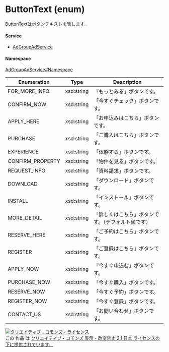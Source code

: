 

# ButtonText (enum)

ButtonTextはボタンテキストを表します。

#### Service

+ [AdGroupAdService](../../services/AdGroupAdService.md)

#### Namespace

[AdGroupAdService#Namespace](../../services/AdGroupAdService.md#namespace)

| Enumeration  |       Type       |          Description          |
| ------------ | ---------------- | ----------------------------- |
| FOR_MORE_INFO | xsd:string | 「もっとみる」ボタンです。 |
| CONFIRM_NOW | xsd:string | 「今すぐチェック」ボタンです。 |
| APPLY_HERE | xsd:string | 「お申込みはこちら」ボタンです。 |
| PURCHASE | xsd:string | 「ご購入はこちら」ボタンです。 |
| EXPERIENCE | xsd:string | 「体験する」ボタンです。 |
| CONFIRM_PROPERTY | xsd:string | 「物件を見る」ボタンです。 |
| REQUEST_INFO | xsd:string | 「資料請求」ボタンです。 |
| DOWNLOAD | xsd:string | 「ダウンロード」ボタンです。 |
| INSTALL | xsd:string | 「インストール」ボタンです。 |
| MORE_DETAIL | xsd:string | 「詳しくはこちら」ボタンです。（デフォルト値です） |
| RESERVE_HERE | xsd:string | 「ご予約はこちら」ボタンです。 |
| REGISTER | xsd:string | 「ご登録はこちら」ボタンです。 |
| APPLY_NOW | xsd:string | 「今すぐ申込む」ボタンです。 |
| PURCHASE_NOW | xsd:string | 「今すぐ購入」ボタンです。 |
| RESERVE_NOW | xsd:string | 「今すぐ予約」ボタンです。 |
| REGISTER_NOW | xsd:string | 「今すぐ登録」ボタンです。 |
| CONTACT_US | xsd:string | 「お問い合わせ」ボタンです。 |

<a rel="license" href="http://creativecommons.org/licenses/by-nd/2.1/jp/"><img alt="クリエイティブ・コモンズ・ライセンス" style="border-width:0" src="https://i.creativecommons.org/l/by-nd/2.1/jp/88x31.png" /></a><br />この 作品 は <a rel="license" href="http://creativecommons.org/licenses/by-nd/2.1/jp/">クリエイティブ・コモンズ 表示 - 改変禁止 2.1 日本 ライセンスの下に提供されています。</a>
